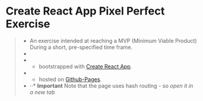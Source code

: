 # Create React App Pixel Perfect Exercise 
> - An exercise intended at reaching a MVP (Minimum Viable Product) During a short, pre-specified time frame.
>-
> - * bootstrapped with [Create React App](https://github.com/facebook/create-react-app).
> - * hosted on [Github-Pages](https://squld13.github.io/pp-react-ex/).
> - &middot;&middot;* __Important__ Note that the page uses hash routing - so _open it in a new tab_

